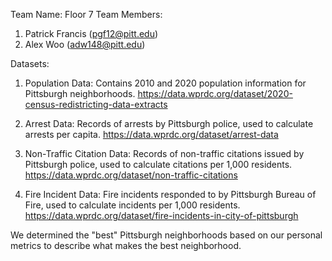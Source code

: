 Team Name: Floor 7
Team Members:
1. Patrick Francis (pgf12@pitt.edu)
2. Alex Woo (adw148@pitt.edu)

Datasets:

1. Population Data: Contains 2010 and 2020 population information for Pittsburgh neighborhoods.
   https://data.wprdc.org/dataset/2020-census-redistricting-data-extracts

2. Arrest Data: Records of arrests by Pittsburgh police, used to calculate arrests per capita.
   https://data.wprdc.org/dataset/arrest-data

3. Non-Traffic Citation Data: Records of non-traffic citations issued by Pittsburgh police, used to calculate citations per 1,000 residents.
   https://data.wprdc.org/dataset/non-traffic-citations

4. Fire Incident Data: Fire incidents responded to by Pittsburgh Bureau of Fire, used to calculate incidents per 1,000 residents.
   https://data.wprdc.org/dataset/fire-incidents-in-city-of-pittsburgh

We determined the "best" Pittsburgh neighborhoods based on our personal metrics to describe what makes the best neighborhood.
